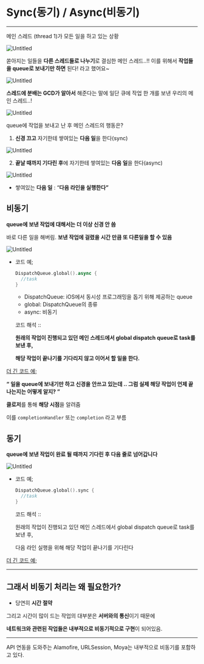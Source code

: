 # Sync(동기) / Async(비동기)

------

메인 스레드 (thread 1)가 모든 일을 하고 있는 상황

![Untitled](https://s3-us-west-2.amazonaws.com/secure.notion-static.com/d0ea0830-5a73-4160-abfb-bde53bb3e165/Untitled.png)

쏟아지는 일들을 **다른 스레드들로 나누기**로 결심한 메인 스레드..!! 이를 위해서 **작업들을 queue로 보내기만 하면** 된다! 라고 했어요~

![Untitled](https://s3-us-west-2.amazonaws.com/secure.notion-static.com/90109182-fc40-43da-bf63-9f3db7ea58a2/Untitled.png)

**스레드에 분배는 GCD가 알아서** 해준다는 말에 일단 큐에 작업 한 개를 보낸 우리의 메인 스레드..!

![Untitled](https://s3-us-west-2.amazonaws.com/secure.notion-static.com/da18186a-cb0b-408c-968c-0abbc9b38f0c/Untitled.png)

queue에 작업을 보내고 난 후 메인 스레드의 행동은?

1. **신경 끄고** 자기한테 쌓여있는 **다음 일**을 한다(sync)

![Untitled](https://s3-us-west-2.amazonaws.com/secure.notion-static.com/b3f41b48-88c7-4456-93a9-ceb9c0e026b7/Untitled.png)

2. **끝날 때까지 기다린 후**에 자기한테 쌓여있는 **다음 일**을 한다(async)

![Untitled](https://s3-us-west-2.amazonaws.com/secure.notion-static.com/bc56310f-11d8-4ae7-beb3-555d8c8dbcdd/Untitled.png)

- 쌓여있는 **다음 일** : “**다음 라인을 실행한다”**

## **비동기**

**queue에 보낸 작업에 대해서는 더 이상 신경 안 씀**

바로 다른 일을 해버림. **보낸 작업에 걸렸을 시간 만큼 또 다른일을 할 수 있음**

![Untitled](https://s3-us-west-2.amazonaws.com/secure.notion-static.com/63cfb6e7-6d9c-4828-b050-713f11cf81bb/Untitled.png)

- 코드 예;

  ```swift
  DispatchQueue.global().async {
    //task
  }
  ```

  - DispatchQueue: iOS에서 동시성 프로그래밍을 돕기 위해 제공하는 queue
  - global: DispatchQueue의 종류
  - async: 비동기

  코드 해석 ::

  **원래의 작업이 진행되고 있던 메인 스레드에서 global dispatch queue로 task를 보낸 후,**

  **해당 작업이 끝나기를 기다리지 않고 이어서 할 일을 한다.**

[더 긴 코드 예;](https://www.notion.so/be8e43f6f7814299a0e86401bfc816e8?pvs=21)

**“ 일을 queue에 보내기만 하고 신경을 안쓰고 있는데 .. 그럼 실제 해당 작업이 언제 끝나는지는 어떻게 알지? ”**

**클로저**를 통해 **해당 시점**을 알려줌

이를 `completionHandler` 또는 `completion` 라고 부름

## **동기**

**queue에 보낸 작업이 완료 될 때까지 기다린 후 다음 줄로 넘어갑니다**

![Untitled](https://s3-us-west-2.amazonaws.com/secure.notion-static.com/99027e8d-e2c8-49d3-9c41-d02907b9ae19/Untitled.png)

- 코드 예;

  ```swift
  DispatchQueue.global().sync {
    //task
  }
  ```

  코드 해석 ::

  원래의 작업이 진행되고 있던 메인 스레드에서 global dispatch queue로 task를 보낸 후,

  다음 라인 실행을 위해 해당 작업이 끝나기를 기다린다

[더 긴 코드 예;](https://www.notion.so/9818a8effa8e44da991bf867a5650925?pvs=21)

------

## 그래서 비동기 처리는 왜 필요한가?

- 당연히 **시간 절약**

그리고 시간이 많이 드는 작업의 대부분은 **서버와의 통신**이기 때문에

**네트워크와 관련된 작업들은 내부적으로 비동기적으로 구현**이 되어있음.

------

API 연동을 도와주는 Alamofire, URLSession, Moya는 내부적으로 비동기를 포함하고 있다.